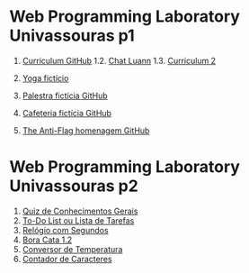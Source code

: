 # Web Programming Laboratory Univassouras p1
1. [Curriculum GitHub](https://github.com/Luann8/curriculo-1.1)
1.2. [Chat Luann](https://luann8.github.io/Chat-Luann/)
1.3. [Curriculum 2](https://luann8.github.io/Curriculo2/)

2. [Yoga fictício](https://luann8.github.io/Yoga-ficticio/)
3. [Palestra fictícia GitHub](https://github.com/Luann8/Palestra-ficiticio)
4. [Cafeteria fictícia GitHub](https://github.com/Luann8/Cafeteria-ficticia)
5. [The Anti-Flag homenagem GitHub](https://github.com/Luann8/The-Anti-Flag-homenagem)

# Web Programming Laboratory Univassouras p2

1. [Quiz de Conhecimentos Gerais](https://luann8.github.io/Quiz-de-Conhecimentos-Gerais/)
2. [To-Do List ou Lista de Tarefas](https://luann8.github.io/To-Do-List-ou-Lista-de-Tarefas/)
3. [Relógio com Segundos](https://luann8.github.io/Relogio-segundos/)
4. [Bora Cata 1.2](https://luann8.github.io/Bora-Cata-1.2/)
5. [Conversor de Temperatura](https://luann8.github.io/Conversor-de-temperatura/)
6. [Contador de Caracteres](https://luann8.github.io/Contador-de-Caracteres/)
